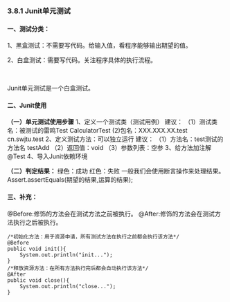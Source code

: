 ### 3.8.1 Junit单元测试

#### 一、测试分类：

1、黑盒测试：不需要写代码。给输入值，看程序能够输出期望的值。

2、白盒测试：需要写代码。关注程序具体的执行流程。

​                               

Junit单元测试是一个白盒测试。

#### 二、Junit使用

**（一）单元测试使用步骤**
 1、定义一个测试类（测试用例）
 建议：
 （1）测试类名：被测试的雷鸣Test CalculatorTest
 (2)包名：XXX.XXX.XX.test cn.swjtu.test
 2、定义测试方法：可以独立运行
 建议：
 （1）方法名：test测试的方法名 testAdd
 （2）返回值：void
 （3）参数列表：空参
 3、给方法加注解@Test
 4、导入Junit依赖环境
 
 **（二）判定结果：**
 绿色：成功
 红色：失败
 一般我们会使用断言操作来处理结果。 Assert.assertEquals(期望的结果,运算的结果);

 

#### 三、补充：

@Before:修饰的方法会在测试方法之前被执行。
 @After:修饰的方法会在测试方法执行之后被执行。

```
/*初始化方法：用于资源申请，所有测试方法在执行之前都会执行该方法*/
@Before
public void init(){
    System.out.println("init...");
}
/*释放资源方法：在所有方法执行完后都会自动执行该方法*/
@After
public void close(){
    System.out.println("close...");
}
```

 